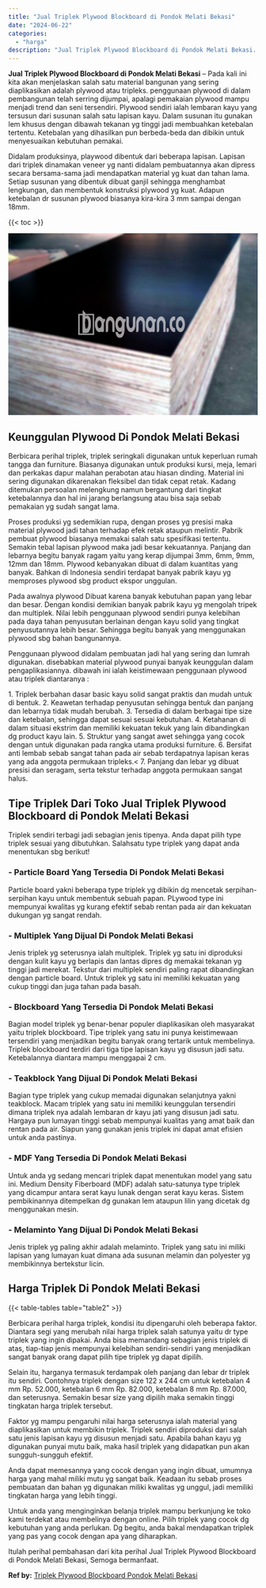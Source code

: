 ```yaml
---
title: "Jual Triplek Plywood Blockboard di Pondok Melati Bekasi"
date: "2024-06-22"
categories: 
  - "harga"
description: "Jual Triplek Plywood Blockboard di Pondok Melati Bekasi. Itulah perihal pembahasan dari kita perihal Jual Triplek Plywood Blockboard di Pondok Melati Bekasi,..."
---
```


**Jual Triplek Plywood Blockboard di Pondok Melati Bekasi** – Pada kali ini kita akan menjelaskan salah satu material bangunan yang sering diaplikasikan adalah plywood atau tripleks. penggunaan plywood di dalam pembangunan telah serring dijumpai, apalagi pemakaian plywood mampu menjadi trend dan seni tersendiri. Plywood sendiri ialah lembaran kayu yang tersusun dari susunan salah satu lapisan kayu. Dalam susunan itu gunakan lem khusus dengan dibawah tekanan yg tinggi jadi membuahkan ketebalan tertentu. Ketebalan yang dihasilkan pun berbeda-beda dan dibikin untuk menyesuaikan kebutuhan pemakai.

Didalam produksinya, playwood dibentuk dari beberapa lapisan. Lapisan dari triplek dinamakan veneer yg nanti didalam pembuatannya akan dipress secara bersama-sama jadi mendapatkan material yg kuat dan tahan lama. Setiap susunan yang dibentuk dibuat ganjil sehingga menghambat lengkungan, dan membentuk konstruksi plywood yg kuat. Adapun ketebalan dr susunan plywood biasanya kira-kira 3 mm sampai dengan 18mm.

{{< toc >}}

![Jual Triplek Plywood Blockboard di Pondok Melati Bekasi](/images/jual-triplek-murah-02.png)

## Keunggulan Plywood Di Pondok Melati Bekasi

Berbicara perihal triplek, triplek seringkali digunakan untuk keperluan rumah tangga dan furniture. Biasanya digunakan untuk produksi kursi, meja, lemari dan perkakas dapur malahan perabotan atau hiasan dinding. Material ini sering digunakan dikarenakan fleksibel dan tidak cepat retak. Kadang ditemukan persoalan melengkung namun bergantung dari tingkat ketebalannya dan hal ini jarang berlangsung atau bisa saja sebab pemakaian yg sudah sangat lama.

Proses produksi yg sedemikian rupa, dengan proses yg presisi maka material plywood jadi tahan terhadap efek retak ataupun melintir. Pabrik pembuat plywood biasanya memakai salah satu spesifikasi tertentu. Semakin tebal lapisan plywood maka jadi besar kekuatannya. Panjang dan lebarnya begitu banyak ragam yaitu yang kerap dijumpai 3mm, 6mm, 9mm, 12mm dan 18mm. Plywood kebanyakan dibuat di dalam kuantitas yang banyak. Bahkan di Indonesia sendiri terdapat banyak pabrik kayu yg memproses plywood sbg product ekspor unggulan.

Pada awalnya plywood Dibuat karena banyak kebutuhan papan yang lebar dan besar. Dengan kondisi demikian banyak pabrik kayu yg mengolah tripek dan multiplek. Nilai lebih penggunaan plywood sendiri punya kelebihan pada daya tahan penyusutan berlainan dengan kayu solid yang tingkat penyusutannya lebih besar. Sehingga begitu banyak yang menggunakan plywood sbg bahan bangunannya.

Penggunaan plywood didalam pembuatan jadi hal yang sering dan lumrah digunakan. disebabkan material plywood punyai banyak keunggulan dalam pengaplikasiannya. dibawah ini ialah keistimewaan penggunaan plywood atau triplek diantaranya :

1\. Triplek berbahan dasar basic kayu solid sangat praktis dan mudah untuk di bentuk. 2. Keawetan terhadap penyusutan sehingga bentuk dan panjang dan lebarnya tidak mudah berubah. 3. Tersedia di dalam berbagai tipe size dan ketebalan, sehingga dapat sesuai sesuai kebutuhan. 4. Ketahanan di dalam situasi ekstrim dan memiliki kekuatan tekuk yang lain dibandingkan dg product kayu lain. 5. Struktur yang sangat awet sehingga yang cocok dengan untuk digunakan pada rangka utama produksi furniture. 6. Bersifat anti lembab sebab sangat tahan pada air sebab terdapatnya lapisan keras yang ada anggota permukaan tripleks.< 7. Panjang dan lebar yg dibuat presisi dan seragam, serta tekstur terhadap anggota permukaan sangat halus.

## Tipe Triplek Dari Toko Jual Triplek Plywood Blockboard di Pondok Melati Bekasi

Triplek sendiri terbagi jadi sebagian jenis tipenya. Anda dapat pilih type triplek sesuai yang dibutuhkan. Salahsatu type triplek yang dapat anda menentukan sbg berikut!

### \- Particle Board Yang Tersedia Di Pondok Melati Bekasi

Particle board yakni beberapa type triplek yg dibikin dg mencetak serpihan-serpihan kayu untuk membentuk sebuah papan. PLywood type ini mempunyai kwalitas yg kurang efektif sebab rentan pada air dan kekuatan dukungan yg sangat rendah.

### \- Multiplek Yang Dijual Di Pondok Melati Bekasi

Jenis triplek yg seterusnya ialah multiplek. Triplek yg satu ini diproduksi dengan kulit kayu yg berlapis dan lantas dipres dg memakai tekanan yg tinggi jadi merekat. Tekstur dari multiplek sendiri paling rapat dibandingkan dengan particle board. Untuk triplek yg satu ini memiliki kekuatan yang cukup tinggi dan juga tahan pada basah.

### \- Blockboard Yang Tersedia Di Pondok Melati Bekasi

Bagian model triplek yg benar-benar populer diaplikasikan oleh masyarakat yaitu triplek blockboard. Tipe triplek yang satu ini punya keistimewaan tersendiri yang menjadikan begitu banyak orang tertarik untuk membelinya. Triplek blockboard terdiri dari tiga tipe lapisan kayu yg disusun jadi satu. Ketebalannya diantara mampu menggapai 2 cm.

### \- Teakblock Yang Dijual Di Pondok Melati Bekasi

Bagian type triplek yang cukup memadai digunakan selanjutnya yakni teakblock. Macam triplek yang satu ini memiliki keunggulan tersendiri dimana triplek nya adalah lembaran dr kayu jati yang disusun jadi satu. Hargaya pun lumayan tinggi sebab mempunyai kualitas yang amat baik dan rentan pada air. Siapun yang gunakan jenis triplek ini dapat amat efisien untuk anda pastinya.

### \- MDF Yang Tersedia Di Pondok Melati Bekasi

Untuk anda yg sedang mencari triplek dapat menentukan model yang satu ini. Medium Density Fiberboard (MDF) adalah satu-satunya type triplek yang dicampur antara serat kayu lunak dengan serat kayu keras. Sistem pembikinannya ditempelkan dg gunakan lem ataupun lilin yang dicetak dg menggunakan mesin.

### \- Melaminto Yang Dijual Di Pondok Melati Bekasi

Jenis triplek yg paling akhir adalah melaminto. Triplek yang satu ini miliki lapisan yang lumayan kuat dimana ada susunan melamin dan polyester yg membikinnya bertekstur licin.

## Harga Triplek Di Pondok Melati Bekasi

{{< table-tables table="table2" >}}

Berbicara perihal harga triplek, kondisi itu dipengaruhi oleh beberapa faktor. Diantara segi yang merubah nilai harga triplek salah satunya yaitu dr type triplek yang ingin dipakai. Anda bisa memandang sebagian jenis triplek di atas, tiap-tiap jenis mempunyai kelebihan sendiri-sendiri yang menjadikan sangat banyak orang dapat pilih tipe triplek yg dapat dipilih.

Selain itu, harganya termasuk terdampak oleh panjang dan lebar dr triplek itu sendiri. Contohnya triplek dengan size 122 x 244 cm untuk ketebalan 4 mm Rp. 52.000, ketebalan 6 mm Rp. 82.000, ketebalan 8 mm Rp. 87.000, dan seterusnya. Semakin besar size yang dipilih maka semakin tinggi tingkatan harga triplek tersebut.

Faktor yg mampu pengaruhi nilai harga seterusnya ialah material yang diaplikasikan untuk membikin triplek. Triplek sendiri diproduksi dari salah satu jenis lapisan kayu yg disusun menjadi satu. Apabila bahan kayu yg digunakan punyai mutu baik, maka hasil triplek yang didapatkan pun akan sungguh-sungguh efektif.

Anda dapat memesannya yang cocok dengan yang ingin dibuat, umumnya harga yang mahal miliki mutu yg sangat baik. Keadaan itu sebab proses pembuatan dan bahan yg digunakan miliki kwalitas yg unggul, jadi memiliki tingkatan harga yang lebih tinggi.

Untuk anda yang menginginkan belanja triplek mampu berkunjung ke toko kami terdekat atau membelinya dengan online. Pilih triplek yang cocok dg kebutuhan yang anda perlukan. Dg begitu, anda bakal mendapatkan triplek yang pas yang cocok dengan apa yang diharapkan.

Itulah perihal pembahasan dari kita perihal Jual Triplek Plywood Blockboard di Pondok Melati Bekasi, Semoga bermanfaat.

**Ref by:** [Triplek Plywood Blockboard Pondok Melati Bekasi](https://id.wikipedia.org/wiki/Triplek)
